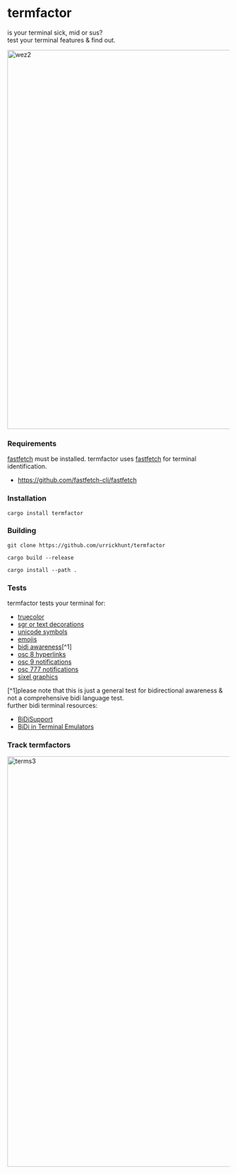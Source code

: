 # termfactor
is your terminal sick, mid or sus?<br>
test your terminal features & find out.

<img width="859" alt="wez2" src="https://github.com/user-attachments/assets/1f230930-94cf-4aee-805a-3a6c640b0ac2">

### Requirements

[fastfetch](https://github.com/fastfetch-cli/fastfetch) must be installed. termfactor uses [fastfetch](https://github.com/fastfetch-cli/fastfetch) for terminal identification.

- https://github.com/fastfetch-cli/fastfetch

### Installation

`cargo install termfactor`

### Building

`git clone https://github.com/urrickhunt/termfactor`

`cargo build --release`

`cargo install --path .`

### Tests

termfactor tests your terminal for: 

- [truecolor](https://github.com/termstandard/colors)
- [sgr or text decorations](https://en.wikipedia.org/wiki/ANSI_escape_code#Select_Graphic_Rendition_parameters)
- [unicode symbols](https://en.wikipedia.org/wiki/Unicode_symbol)
- [emojis](https://en.wikipedia.org/wiki/Emoji)
- [bidi awareness](https://www.lingnu.com/programming/57-bidi-aware-programming-introduction.html)[^1]
- [osc 8 hyperlinks](https://github.com/Alhadis/OSC8-Adoption/)
- [osc 9 notifications](https://chromium.googlesource.com/apps/libapps/+/a5fb83c190aa9d74f4a9bca233dac6be2664e9e9/hterm/doc/ControlSequences.md#OSC)
- [osc 777 notifications](https://chromium.googlesource.com/apps/libapps/+/a5fb83c190aa9d74f4a9bca233dac6be2664e9e9/hterm/doc/ControlSequences.md#OSC)
- [sixel graphics](https://www.arewesixelyet.com/)

[^1]please note that this is just a general test for bidirectional awareness & not a comprehensive bidi language test.<br>
further bidi terminal resources:

- [BiDiSupport](https://gist.github.com/XVilka/a0e49e1c65370ba11c17)
- [BiDi in Terminal Emulators](https://terminal-wg.pages.freedesktop.org/bidi/)

### Track termfactors

<img width="930" alt="terms3" src="https://github.com/user-attachments/assets/c826255a-32af-4c98-a8b9-d9ddb5cf4178">
